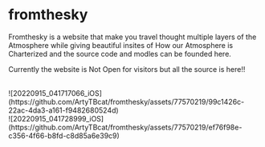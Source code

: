# fromthesky
Fromthesky is a website that make you travel thought multiple layers of the Atmosphere while giving beautiful insites of How our Atmosphere is Charterized
and the source code and modles can be founded here.
<br>

Currently the website is Not Open for visitors but all the source is here!!

<br>
![20220915_041717066_iOS](https://github.com/ArtyTBcat/fromthesky/assets/77570219/99c1426c-22ac-4da3-a161-f9482680524d)
<br>
![20220915_041728999_iOS](https://github.com/ArtyTBcat/fromthesky/assets/77570219/ef76f98e-c356-4f66-b8fd-c8d85a6e39c9)
